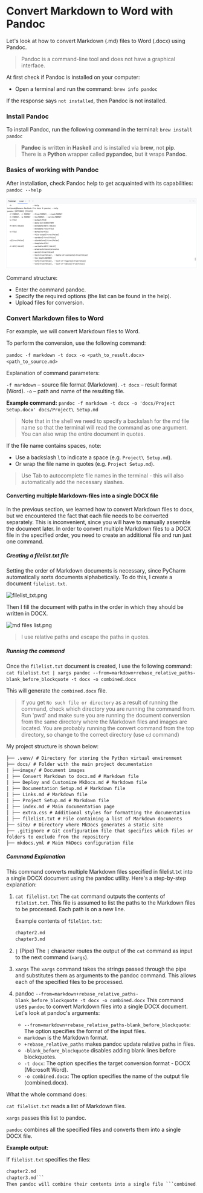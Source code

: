 # Convert Markdown to Word with Pandoc
Let's look at how to convert Markdown (.md) files to Word (.docx) using Pandoc.

> Pandoc is a command-line tool and does not have a graphical interface.

At first check if Pandoc is installed on your computer:

   - Open a terminal and run the command: ```brew info pandoc```

If the response says ```not installed```, then Pandoc is not installed.

### Install Pandoc
To install Pandoc, run the following command in the terminal: ```brew install pandoc```

> **Pandoc** is written in **Haskell** and is installed via **brew**, not **pip**.   
> There is a **Python** wrapper called **pypandoc**, but it wraps **Pandoc**.

### Basics of working with Pandoc
After installation, check Pandoc help to get acquainted with its capabilities: ```pandoc --help```

![pandoc --help result.png](image/pandoc/pandoc%20--help%20result.png)

Command structure:

* Enter the command pandoc.
* Specify the required options (the list can be found in the help).
* Upload files for conversion.

### Convert Markdown files to Word
For example, we will convert Markdown files to Word.

To perform the conversion, use the following command:

```pandoc -f markdown -t docx -o <path_to_result.docx> <path_to_source.md>```

Explanation of command parameters:

```-f markdown``` – source file format (Markdown).
```-t docx``` – result format (Word).
```-o``` – path and name of the resulting file.

**Example command:**
```pandoc -f markdown -t docx -o 'docs/Project Setup.docx' docs/Project\ Setup.md```

> Note that in the shell we need to specify a backslash for the md file name so that the terminal will read the command as one argument. You can also wrap the entire document in quotes.

If the file name contains spaces, note:

* Use a backslash \ to indicate a space (e.g. ```Project\ Setup.md```).
* Or wrap the file name in quotes (e.g. ```Project Setup.md```).

> Use Tab to autocomplete file names in the terminal - this will also automatically add the necessary slashes.

#### Converting multiple Markdown-files into a single DOCX file

In the previous section, we learned how to convert Markdown files to docx, but we encountered the fact that each file needs to be converted separately. This is inconvenient, since you will have to manually assemble the document later.
In order to convert multiple Markdown files to a DOCX file in the specified order, you need to create an additional file and run just one command.

##### Creating a filelist.txt file

Setting the order of Markdown documents is necessary, since PyCharm automatically sorts documents alphabetically. To do this, I create a document `filelist.txt`.

![filelist_txt.png](image/From%20md%20to%20docx/filelist_txt.png)

Then I fill the document with paths in the order in which they should be written in DOCX.

![md files list.png](image/From%20md%20to%20docx/md%20files%20list.png)

> I use relative paths and escape the paths in quotes.

##### Running the command

Once the `filelist.txt` document is created, I use the following command: ```cat filelist.txt | xargs pandoc --from=markdown+rebase_relative_paths-blank_before_blockquote -t ​​docx -o combined.docx```

This will generate the `combined.docx` file.

> If you get `No such file or directory` as a result of running the command, check which directory you are running the command from. Run 'pwd' and make sure you are running the document conversion from the same directory where the Markdown files and images are located.
> You are probably running the convert command from the top directory, so change to the correct directory (use `cd` command)

My project structure is shown below:

```how-to-create-web-docs/
├── .venv/ # Directory for storing the Python virtual environment
├── docs/ # Folder with the main project documentation
│ ├──image/ # Document images
│ ├── Convert Markdown to docx.md # Markdown file
│ ├── Deploy and Customize MkDocs.md # Markdown file
│ ├── Documentation Setup.md # Markdown file
│ ├── Links.md # Markdown file
│ ├── Project Setup.md # Markdown file
│ ├── index.md # Main documentation page
│ ├── extra.css # Additional styles for formatting the documentation
│ ├── filelist.txt # File containing a list of Markdown documents
├── site/ # Directory where MkDocs generates a static site
├── .gitignore # Git configuration file that specifies which files or folders to exclude from the repository
├── mkdocs.yml # Main MkDocs configuration file
```

##### Command Explanation
This command converts multiple Markdown files specified in filelist.txt into a single DOCX document using the pandoc utility. Here's a step-by-step explanation:

1. ```cat filelist.txt```
    The ```cat``` command outputs the contents of ```filelist.txt```. This file is assumed to list the paths to the Markdown files to be processed. Each path is on a new line.
    
    Example contents of ```filelist.txt```:
    
    ```chapter1.md
    chapter2.md
    chapter3.md
    ```
        
2. ```|``` (Pipe)
The ```|``` character routes the output of the `cat` command as input to the next command (`xargs`).

3. ```xargs```
The ```xargs``` command takes the strings passed through the pipe and substitutes them as arguments to the pandoc command. This allows each of the specified files to be processed.

4. pandoc ```--from=markdown+rebase_relative_paths-blank_before_blockquote -t docx -o combined.docx```
This command uses ```pandoc``` to convert Markdown files into a single DOCX document. Let's look at pandoc's arguments:

    * ```--from=markdown+rebase_relative_paths-blank_before_blockquote```: The option specifies the format of the input files.
    * ```markdown``` is the Markdown format.
    * ```+rebase_relative_paths``` makes pandoc update relative paths in files.
    * ```-blank_before_blockquote``` disables adding blank lines before blockquotes.
    * ```-t docx```: The option specifies the target conversion format - DOCX (Microsoft Word).
    * ```-o combined.docx```: The option specifies the name of the output file (combined.docx).

What the whole command does:

```cat filelist.txt``` reads a list of Markdown files.

```xargs``` passes this list to pandoc.

```pandoc``` combines all the specified files and converts them into a single DOCX file.

**Example output:**

If ```filelist.txt``` specifies the files:

```chapter1.md
chapter2.md
chapter3.md```
Then pandoc will combine their contents into a single file ```combined.docx```.
